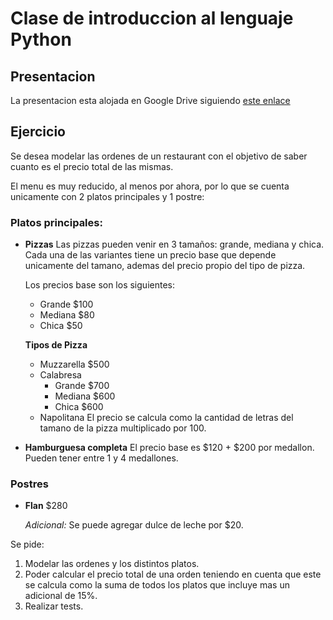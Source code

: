 # Clase de introduccion al lenguaje Python

## Presentacion

La presentacion esta alojada en Google Drive siguiendo [este enlace](https://docs.google.com/presentation/d/1nzkC94fOXa6eP_MsBQKoainw6cjJy-ROePSNjVBAurw/edit?usp=sharing)


##  Ejercicio

Se desea modelar las ordenes de un restaurant con el objetivo de
saber cuanto es el precio total de las mismas.

El menu es muy reducido, al menos por ahora, por lo que se cuenta unicamente con
2 platos principales y 1 postre:

### Platos principales:
* **Pizzas**
	Las pizzas pueden venir en 3 tamaños: grande, mediana y chica.
	Cada una de las variantes tiene un precio base que depende unicamente
	del tamano, ademas del precio propio del tipo de pizza.

	Los precios base son los siguientes:

	- Grande   $100
	- Mediana  $80
	- Chica    $50


	**Tipos de Pizza**
	- Muzzarella   $500
	- Calabresa
		- Grande   $700
		- Mediana  $600
		- Chica    $600
	- Napolitana
		El precio se calcula como la cantidad de letras del tamano de la pizza
		multiplicado por 100.



* **Hamburguesa completa**
	El precio base es $120 + $200 por medallon.
	Pueden tener entre 1 y 4 medallones.

### Postres
* **Flan**   $280
  
  *Adicional:*
  Se puede agregar dulce de leche por $20.


Se pide:
 1. Modelar las ordenes y los distintos platos.
 2. Poder calcular el precio total de una orden teniendo en cuenta
    que este se calcula como la suma de todos los platos que incluye
	mas un adicional de 15%.
 3. Realizar tests.
